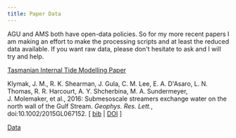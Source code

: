 ```yaml
---
title: Paper Data
---
```


AGU and AMS both have open-data policies.  So for my more recent papers I am making an effort to make the processing scripts and at least the reduced data available.  If you want raw data, please don't hesitate to ask and I will try and help.

[Tasmanian Internal Tide Modelling Paper](http://web.uvic.ca/~jklymak/ttide15/)

Klymak, J.&nbsp;M., R.&nbsp;K. Shearman, J.&nbsp;Gula, C.&nbsp;M. Lee, E.&nbsp;A. D'Asaro, L.&nbsp;N. Thomas,
  R.&nbsp;R. Harcourt, A.&nbsp;Y. Shcherbina, M.&nbsp;A. Sundermeyer, J.&nbsp;Molemaker, et&nbsp;al.,
  2016: Submesoscale streamers exchange water on the north wall of the Gulf
  Stream. <em>Geophys. Res. Lett.</em>, doi:10.1002/2015GL067152.
[&nbsp;<a href="PubsPub_bib.html#klymaketal16">bib</a>&nbsp;| 
<a href="http://dx.doi.org/10.1002/2015GL067152">DOI</a>&nbsp;]

[Data](http://web.uvic.ca/~jklymak/LM12/GulfStreamPaper)


